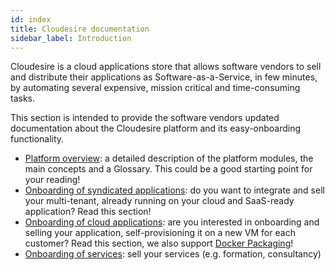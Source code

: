 ```yaml
---
id: index
title: Cloudesire documentation
sidebar_label: Introduction
---
```


Cloudesire is a cloud applications store that allows software vendors to sell and distribute their applications as Software-as-a-Service, in few minutes, by automating several expensive, mission critical and time-consuming tasks.

This section is intended to provide the software vendors updated documentation about the Cloudesire platform and its easy-onboarding functionality.

* [Platform overview](platform.md): a detailed description of the platform modules, the main concepts and a Glossary. This could be a good starting point for your reading!
* [Onboarding of syndicated applications](syndication.md): do you want to integrate and sell your multi-tenant, already running on your cloud and SaaS-ready application? Read this section!
* [Onboarding of cloud applications](deployed.md): are you interested in onboarding and selling your application, self-provisioning it on a new VM for each customer? Read this section, we also support [Docker Packaging](docker.md)!
* [Onboarding of services](service.md): sell your services (e.g. formation, consultancy)